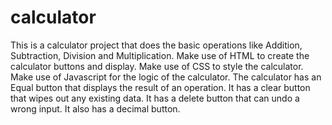 # calculator
This is a calculator project that does the basic operations like Addition, Subtraction, Division and Multiplication.
Make use of HTML to create the calculator buttons and display.
Make use of CSS to style the calculator.
Make use of Javascript for the logic of the calculator.
The calculator has an Equal button that displays the result of an operation.
It has a clear button that wipes out any existing data.
It has a delete button that can undo a wrong input.
It also has a decimal button.